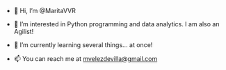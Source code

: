 - 👋 Hi, I’m @MaritaVVR
- 👀 I’m interested in Python programming and data analytics.  I am also an Agilist!
- 🌱 I’m currently learning several things... at once! 

- 📫 You can reach me at mvelezdevilla@gmail.com

<!---
MaritaVVR/MaritaVVR is a ✨ special ✨ repository because its `README.md` (this file) appears on your GitHub profile.
You can click the Preview link to take a look at your changes.
--->
